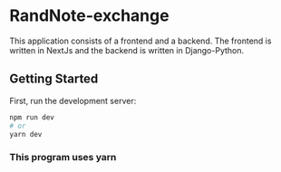 # RandNote-exchange

This application consists of a frontend and a backend. The frontend is written in NextJs and the backend is written in Django-Python.

## Getting Started

First, run the development server:

```bash
npm run dev
# or
yarn dev
```

### This program uses yarn
